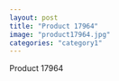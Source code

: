 ```yaml
---
layout: post
title: "Product 17964"
image: "product17964.jpg"
categories: "category1"
---
```

Product 17964
